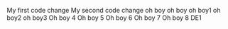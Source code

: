 My first code change
My second code change
oh boy
oh boy
oh boy1
oh boy2
oh boy3
Oh boy 4
Oh boy 5
Oh boy 6
Oh boy 7
Oh boy 8
DE1

